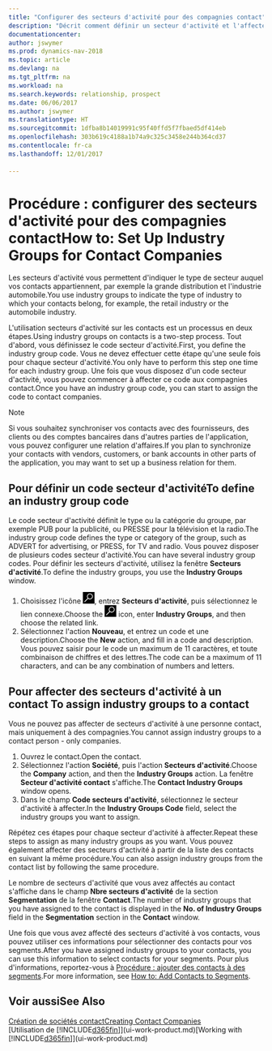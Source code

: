 ```yaml
---
title: "Configurer des secteurs d'activité pour des compagnies contact"
description: "Décrit comment définir un secteur d'activité et l'affecter à une compagnie contact, par exemple, le marché de détail ou l'industrie automobile."
documentationcenter: 
author: jswymer
ms.prod: dynamics-nav-2018
ms.topic: article
ms.devlang: na
ms.tgt_pltfrm: na
ms.workload: na
ms.search.keywords: relationship, prospect
ms.date: 06/06/2017
ms.author: jswymer
ms.translationtype: HT
ms.sourcegitcommit: 1dfba8b14019991c95f40ffd5f7fbaed5df414eb
ms.openlocfilehash: 303b619c4188a1b74a9c325c3458e244b364cd37
ms.contentlocale: fr-ca
ms.lasthandoff: 12/01/2017

---
```

# <a name="how-to-set-up-industry-groups-for-contact-companies"></a><span data-ttu-id="e76a1-103">Procédure : configurer des secteurs d'activité pour des compagnies contact</span><span class="sxs-lookup"><span data-stu-id="e76a1-103">How to: Set Up Industry Groups for Contact Companies</span></span>
<span data-ttu-id="e76a1-104">Les secteurs d'activité vous permettent d'indiquer le type de secteur auquel vos contacts appartiennent, par exemple la grande distribution et l'industrie automobile.</span><span class="sxs-lookup"><span data-stu-id="e76a1-104">You use industry groups to indicate the type of industry to which your contacts belong, for example, the retail industry or the automobile industry.</span></span>

<span data-ttu-id="e76a1-105">L'utilisation secteurs d'activité sur les contacts est un processus en deux étapes.</span><span class="sxs-lookup"><span data-stu-id="e76a1-105">Using industry groups on contacts is a two-step process.</span></span> <span data-ttu-id="e76a1-106">Tout d'abord, vous définissez le code secteur d'activité.</span><span class="sxs-lookup"><span data-stu-id="e76a1-106">First, you define the industry group code.</span></span> <span data-ttu-id="e76a1-107">Vous ne devez effectuer cette étape qu'une seule fois pour chaque secteur d'activité.</span><span class="sxs-lookup"><span data-stu-id="e76a1-107">You only have to perform this step one time for each industry group.</span></span> <span data-ttu-id="e76a1-108">Une fois que vous disposez d'un code secteur d'activité, vous pouvez commencer à affecter ce code aux compagnies contact.</span><span class="sxs-lookup"><span data-stu-id="e76a1-108">Once you have an industry group code, you can start to assign the code to contact companies.</span></span>

> [!NOTE]  
>   <span data-ttu-id="e76a1-109">Si vous souhaitez synchroniser vos contacts avec des fournisseurs, des clients ou des comptes bancaires dans d'autres parties de l'application, vous pouvez configurer une relation d'affaires.</span><span class="sxs-lookup"><span data-stu-id="e76a1-109">If you plan to synchronize your contacts with vendors, customers, or bank accounts in other parts of the application, you may want to set up a business relation for them.</span></span>

## <a name="to-define-an-industry-group-code"></a><span data-ttu-id="e76a1-110">Pour définir un code secteur d'activité</span><span class="sxs-lookup"><span data-stu-id="e76a1-110">To define an industry group code</span></span>
<span data-ttu-id="e76a1-111">Le code secteur d'activité définit le type ou la catégorie du groupe, par exemple PUB pour la publicité, ou PRESSE pour la télévision et la radio.</span><span class="sxs-lookup"><span data-stu-id="e76a1-111">The industry group code defines the type or category of the group, such as ADVERT for advertising, or PRESS, for TV and radio.</span></span> <span data-ttu-id="e76a1-112">Vous pouvez disposer de plusieurs codes secteur d'activité.</span><span class="sxs-lookup"><span data-stu-id="e76a1-112">You can have several industry group codes.</span></span> <span data-ttu-id="e76a1-113">Pour définir les secteurs d'activité, utilisez la fenêtre **Secteurs d'activité**.</span><span class="sxs-lookup"><span data-stu-id="e76a1-113">To define the industry groups, you use the **Industry Groups** window.</span></span>

1. <span data-ttu-id="e76a1-114">Choisissez l'icône ![Page ou état pour la recherche](media/ui-search/search_small.png "icône Page ou état pour la recherche"), entrez **Secteurs d'activité**, puis sélectionnez le lien connexe.</span><span class="sxs-lookup"><span data-stu-id="e76a1-114">Choose the ![Search for Page or Report](media/ui-search/search_small.png "Search for Page or Report icon") icon, enter **Industry Groups**, and then choose the related link.</span></span>
2. <span data-ttu-id="e76a1-115">Sélectionnez l'action **Nouveau**, et entrez un code et une description.</span><span class="sxs-lookup"><span data-stu-id="e76a1-115">Choose the **New** action, and fill in a code and description.</span></span> <span data-ttu-id="e76a1-116">Vous pouvez saisir pour le code un maximum de 11 caractères, et toute combinaison de chiffres et des lettres.</span><span class="sxs-lookup"><span data-stu-id="e76a1-116">The code can be a maximum of 11 characters, and can be any combination of numbers and letters.</span></span>

## <span data-ttu-id="e76a1-117"><a name="AssignIndustryGroupContact"></a> Pour affecter des secteurs d'activité à un contact</span><span class="sxs-lookup"><span data-stu-id="e76a1-117"><a name="AssignIndustryGroupContact"></a> To assign industry groups to a contact</span></span>
<span data-ttu-id="e76a1-118">Vous ne pouvez pas affecter de secteurs d'activité à une personne contact, mais uniquement à des compagnies.</span><span class="sxs-lookup"><span data-stu-id="e76a1-118">You cannot assign industry groups to a contact person - only companies.</span></span>

1. <span data-ttu-id="e76a1-119">Ouvrez le contact.</span><span class="sxs-lookup"><span data-stu-id="e76a1-119">Open the contact.</span></span>
2. <span data-ttu-id="e76a1-120">Sélectionnez l'action **Société**, puis l'action **Secteurs d'activité**.</span><span class="sxs-lookup"><span data-stu-id="e76a1-120">Choose the **Company** action, and then the **Industry Groups** action.</span></span> <span data-ttu-id="e76a1-121">La fenêtre **Secteur d'activité contact** s'affiche.</span><span class="sxs-lookup"><span data-stu-id="e76a1-121">The **Contact Industry Groups** window opens.</span></span>
3. <span data-ttu-id="e76a1-122">Dans le champ **Code secteurs d'activité**, sélectionnez le secteur d'activité à affecter.</span><span class="sxs-lookup"><span data-stu-id="e76a1-122">In the **Industry Groups Code** field, select the industry groups you want to assign.</span></span>

<span data-ttu-id="e76a1-123">Répétez ces étapes pour chaque secteur d'activité à affecter.</span><span class="sxs-lookup"><span data-stu-id="e76a1-123">Repeat these steps to assign as many industry groups as you want.</span></span> <span data-ttu-id="e76a1-124">Vous pouvez également affecter des secteurs d'activité à partir de la liste des contacts en suivant la même procédure.</span><span class="sxs-lookup"><span data-stu-id="e76a1-124">You can also assign industry groups from the contact list by following the same procedure.</span></span>

<span data-ttu-id="e76a1-125">Le nombre de secteurs d'activité que vous avez affectés au contact s'affiche dans le champ **Nbre secteurs d'activité** de la section **Segmentation** de la fenêtre **Contact**.</span><span class="sxs-lookup"><span data-stu-id="e76a1-125">The number of industry groups that you have assigned to the contact is displayed in the **No. of Industry Groups** field in the **Segmentation** section in the **Contact** window.</span></span>

<span data-ttu-id="e76a1-126">Une fois que vous avez affecté des secteurs d'activité à vos contacts, vous pouvez utiliser ces informations pour sélectionner des contacts pour vos segments.</span><span class="sxs-lookup"><span data-stu-id="e76a1-126">After you have assigned industry groups to your contacts, you can use this information to select contacts for your segments.</span></span> <span data-ttu-id="e76a1-127">Pour plus d'informations, reportez-vous à [Procédure : ajouter des contacts à des segments](marketing-add-contact-segment.md).</span><span class="sxs-lookup"><span data-stu-id="e76a1-127">For more information, see [How to: Add Contacts to Segments](marketing-add-contact-segment.md).</span></span>

## <a name="see-also"></a><span data-ttu-id="e76a1-128">Voir aussi</span><span class="sxs-lookup"><span data-stu-id="e76a1-128">See Also</span></span>
[<span data-ttu-id="e76a1-129">Création de sociétés contact</span><span class="sxs-lookup"><span data-stu-id="e76a1-129">Creating Contact Companies</span></span>](marketing-create-contact-companies.md)  
<span data-ttu-id="e76a1-130">[Utilisation de [!INCLUDE[d365fin](includes/d365fin_md.md)]](ui-work-product.md)</span><span class="sxs-lookup"><span data-stu-id="e76a1-130">[Working with [!INCLUDE[d365fin](includes/d365fin_md.md)]](ui-work-product.md)</span></span>


